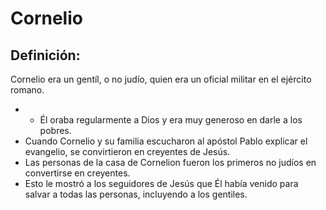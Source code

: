 # Cornelio

## Definición: 

Cornelio era un gentíl, o no judío, quien era un oficial militar en el ejército romano.

* - Él oraba regularmente a Dios y era muy generoso en darle a los pobres.
* Cuando Cornelio y su familia escucharon al apóstol Pablo explicar el evangelio, se convirtieron en creyentes de Jesús.
* Las personas de la casa de Cornelion fueron los primeros no judíos en convertirse en creyentes.
* Esto le mostró a los seguidores de Jesús que Él había venido para salvar a todas las personas, incluyendo a los gentiles.

